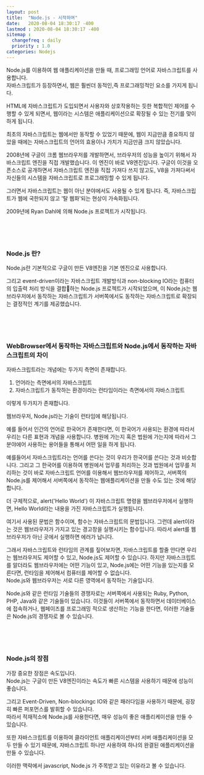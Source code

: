 ```yaml
---
layout: post
title:  "Node.js - 시작하며"
date:   2020-08-04 18:30:17 -400
lastmod : 2020-08-04 18:30:17 -400
sitemap :
  changefreq : daily
  priority : 1.0
categories: Nodejs
---
```


Node.js를 이용하여 웹 애플리케이션을 만들 때, 프로그래밍 언어로 자바스크립트를 사용합니다.  
자바스크립트가 등장하면서, 웹은 훨씬더 동적인,즉 프로그래밍적인 요소를 가지게 됩니다.

HTML에 자바스크립트가 도입되면서 사용자와 상호작용하는 듯한 복합적인 제어를 수행할 수 있게 되면서, 웹이라는 시스템은 애플리케이션으로 확장될 수 있는 전기를 맞이하게 됩니다.

최초의 자바스크립트는 웹에서만 동작할 수 있었기 때문에, 웹이 지금만큼 중요하지 않았을 때에는 자바스크립트의 언어의 효용이나 가치가 지금만큼 크지 않았습니다.

2008년에 구글이 크롬 웹브라우저를 개발하면서, 브라우저의 성능을 높이기 위해서 자바스크립트 엔진을 직접 개발했습니다. 이 엔진이 바로 V8엔진입니다. 구글이 이것을 오픈소스로 공개하면서 자바스크립트 엔진을 직접 가져다 쓰지 않고도, V8을 가져다써서 자신들의 시스템을 자바스크립트로 프로그래밍할 수 있게 됩니다.

그러면서 자바스크립트는 웹이 아닌 분야에서도 사용될 수 있게 됩니다. 즉, 자바스크립트가 웹에 국한되지 않고 '탈 웹화'되는 현상이 가속화됩니다.  

2009년에 Ryan Dahl에 의해 Node.js 프로젝트가 시작됩니다.  

<br/>
<br/>
<br/>

### Node.js 란?
Node.js란 기본적으로 구글이 만든 V8엔진을 기본 엔진으로 사용합니다.

그리고 event-driven이라는 자바스크립트 개발방식과
non-blocking IO라는 컴퓨터의 입출력 처리 방식을 결합하는 Node.js 프로젝트가 시작되었으며, 이 Node.js는 웹브라우저에서 동작하는 자바스크립트가 서버쪽에서도 동작하는 자바스크립트로 확장되는 결정적인 계기를 제공했습니다.  

<br/>
<br/>
<br/>

### WebBrowser에서 동작하는 자바스크립트와 Node.js에서 동작하는 자바스크립트의 차이

자바스크립트라는 개념에는 두가지 측면이 존재합니다.  

1. 언어라는 측면에서의 자바스크립트
2. 자바스크립트가 동작하는 환경이라는 런타임이라는 측면에서의 자바스크립트

이렇게 두가지가 존재합니다.  

웹브라우저, Node.js라는 기술이 런타임에 해당됩니다.  

 예를 들어서 인간의 언어로 한국어가 존재한다면, 이 한국어가 사용되는 환경에 따라서 우리는 다른 표현과 개념을 사용합니다. 병원에 가는지 혹은 법원에 가는지에 따라서 그 분야에어 사용하는 용어들을 통해서 어떤 일을 하게 됩니다.

 예를들어서 자바스크립트라는 언어를 쓴다는 것이 우리가 한국어를 쓴다는 것과 비슷합니다. 그리고 그 한국어를 이용하여 병원에서 업무를 처리하는 것과 법원에서 업무를 처리하는 것이 바로 자바스크립트 언어를 이용해서 웹브라우저를 제어하고, 서버쪽의 Node.js를 제어해서 서버쪽에서 동작하는 웹애플리케이션을 만들 수도 있는 것에 해당합니다.  

더 구체적으로, alert('Hello World') 이 자바스크립트 명령을 웹브라우저에서 실행하면, Hello World라는 내용을 가진 자바스크립트가 실행됩니다.  

여기서 사용된 문법은 함수이며, 함수는 자바스크립트의 문법입니다.  그런데 alert이라는 것은 웹브라우저가 가지고 있는 경고창을 실행시키는 함수입니다. 따라서 alert를 웹브라우저가 아닌 곳에서 실행하면 에러가 납니다.


그래서 자바스크립트와 런타임의 관계를 짚어보자면, 자바스크립트를 할줄 안다면 우리는 웹브라우저도 제어할 수 있고, Node.js도 제어할 수 있습니다. 하지만 자바스크립트를 알더라도 웹브라우저에는 어떤 기능이 있고, Node.js에는 어떤 기능을 있는지를 모른다면, 런타임을 제어해서 컴퓨터를 제어할 수 없습니다.  
Node.js와 웹브라우저는 서로 다른 영역에서 동작하는 기술입니다.

Node.js와 같은 런타임 기술들의 경쟁자로는 서버쪽에서 사용되는 Ruby, Python, PHP, Java와 같은 기술들이 있습니다. 이것들이 서버쪽에서 동작하면서 데이터베이스에 접속하거나, 웹페이즈를 프로그래밍 적으로 생산하는 기능을 한다면, 이러한 기술들은 Node.js의 경쟁자로 볼 수 있습니다.

<br/>
<br/>
<br/>

### Node.js의 장점
가장 중요한 장점은 속도입니다.   
Node.js는 구글이 만든 V8엔진이라는 속도가 빠른 시스템을 사용하기 때문에 성능이 좋습니다.  

그리고 Event-Driven, Non-blockingc IO와 같은 패러다임을 사용하기 때문에, 굉장히 빠른 퍼포먼스를 발휘할 수 있습니다.  
따라서 적재적소에 Node.js를 사용한다면, 매우 성능이 좋은 애플리케이션을 만들 수 있습니다.  

또한 자바스크립트를 이용하여 클라이언트 애플리케이션부터 서버 애플리케이션을 모두 만들 수 있기 때문에, 자바스크립트 하나만 사용하여 하나의 완결된 애플리케이션을 만들 수 있습니다.  

이러한 맥락에서 javascript, Node.js 가 주목받고 있는 이유라고 볼 수 있습니다.  

<br/>
<br/>
<br/>
